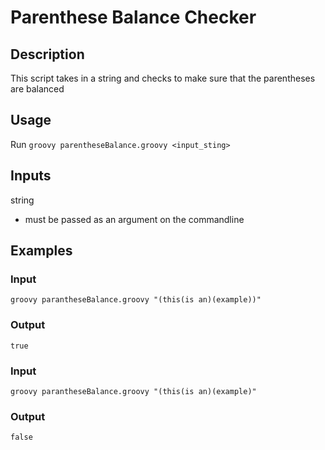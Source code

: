 # Parenthese Balance Checker
## Description
This script takes in a string and checks to make sure that the parentheses are balanced
## Usage
Run `groovy parentheseBalance.groovy <input_sting>`
## Inputs
string
* must be passed as an argument on the commandline
## Examples
### Input
`groovy parantheseBalance.groovy "(this(is an)(example))"`
### Output
`true`
### Input
`groovy parantheseBalance.groovy "(this(is an)(example)"`
### Output
`false`